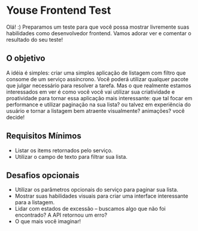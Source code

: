 # Youse Frontend Test

Olá! :) Preparamos um teste para que você possa mostrar livremente suas habilidades como desenvolvedor frontend. Vamos adorar ver e comentar o resultado do seu teste!

## O objetivo

A idéia é simples: criar uma simples aplicação de listagem com filtro que consome de um serviço assíncrono. Você poderá utilizar qualquer pacote que julgar necessário para resolver a tarefa. Mas o que realmente estamos interessados em ver é como você você vai utilizar sua criatividade e proatividade para tornar essa aplicação mais interessante: que tal focar em performance e utilizar paginação na sua lista? ou talvez em experiência do usuário e tornar a listagem bem atraente visualmente? animações? você decide!

## Requisitos Mínimos

- Listar os items retornados pelo serviço.
- Utilizar o campo de texto para filtrar sua lista.

## Desafios opcionais

- Utilizar os parâmetros opcionais do serviço para paginar sua lista.
- Mostrar suas habilidades visuais para criar uma interface interessante para a listagem.
- Lidar com estados de excessão – buscamos algo que não foi encontrado? A API retornou um erro?
- O que mais você imaginar!
